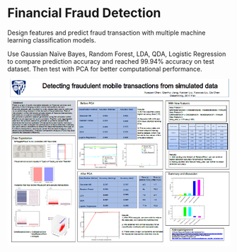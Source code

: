 # Financial Fraud Detection

Design features and predict fraud transaction with multiple machine learning classification models.

Use Gaussian Naïve Bayes, Random Forest, LDA, QDA, Logistic Regression to compare prediction accuracy
and reached 99.94% accuracy on test dataset. Then test with PCA for better computational performance.

![alt text](https://github.com/Firmamenter/Financial-Fraud-Detection/blob/master/poster.png)
